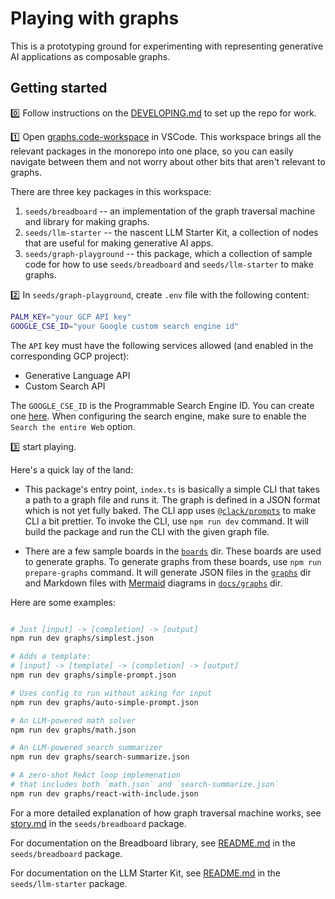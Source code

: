 # Playing with graphs

This is a prototyping ground for experimenting with representing generative AI applications as composable graphs.

## Getting started

:zero: Follow instructions on the [DEVELOPING.md](../../DEVELOPING.md) to set up the repo for work.

:one: Open [graphs.code-workspace](../../graphs.code-workspace) in VSCode. This workspace brings all the relevant packages in the monorepo into one place, so you can easily navigate between them and not worry about other bits that aren't relevant to graphs.

There are three key packages in this workspace:

1. `seeds/breadboard` -- an implementation of the graph traversal machine and library for making graphs.
2. `seeds/llm-starter` -- the nascent LLM Starter Kit, a collection of nodes that are useful for making generative AI apps.
3. `seeds/graph-playground` -- this package, which a collection of sample code for how to use `seeds/breadboard` and `seeds/llm-starter` to make graphs.

:two: In `seeds/graph-playground`, create `.env` file with the following content:

```bash
PALM_KEY="your GCP API key"
GOOGLE_CSE_ID="your Google custom search engine id"
```

The `API` key must have the following services allowed (and enabled in the corresponding GCP project):

- Generative Language API
- Custom Search API

The `GOOGLE_CSE_ID` is the Programmable Search Engine ID. You can create one [here](https://programmablesearchengine.google.com/). When configuring the search engine, make sure to enable the `Search the entire Web` option.

:three: start playing.

Here's a quick lay of the land:

- This package's entry point, `index.ts` is basically a simple CLI that takes a path to a graph file and runs it. The graph is defined in a JSON format which is not yet fully baked. The CLI app uses [`@clack/prompts`](https://github.com/natemoo-re/clack/tree/main/packages/prompts#readme) to make CLI a bit prettier. To invoke the CLI, use `npm run dev` command. It will build the package and run the CLI with the given graph file.

- There are a few sample boards in the [`boards`](./src/boards/) dir. These boards are used to generate graphs. To generate graphs from these boards, use `npm run prepare-graphs` command. It will generate JSON files in the [`graphs`](./graphs/) dir and Markdown files with [Mermaid](https://mermaid-js.github.io/mermaid/#/) diagrams in [`docs/graphs`](./docs/graphs/) dir.

Here are some examples:

```bash

# Just [input] -> [completion] -> [output]
npm run dev graphs/simplest.json

# Adds a template:
# [input] -> [template] -> [completion] -> [output]
npm run dev graphs/simple-prompt.json

# Uses config to run without asking for input
npm run dev graphs/auto-simple-prompt.json

# An LLM-powered math solver
npm run dev graphs/math.json

# An LLM-powered search summarizer
npm run dev graphs/search-summarize.json

# A zero-shot ReAct loop implemenation
# that includes both `math.json` and `search-summarize.json`
npm run dev graphs/react-with-include.json

```

For a more detailed explanation of how graph traversal machine works, see [story.md](../breadboard/docs/story.md) in the `seeds/breadboard` package.

For documentation on the Breadboard library, see [README.md](../breadboard/README.md) in the `seeds/breadboard` package.

For documentation on the LLM Starter Kit, see [README.md](../llm-starter/README.md) in the `seeds/llm-starter` package.
